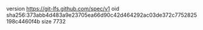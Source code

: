 version https://git-lfs.github.com/spec/v1
oid sha256:373abb4d483a9e23705ea66d90c42d464292ac03de372c7752825198c4460f4b
size 7732
